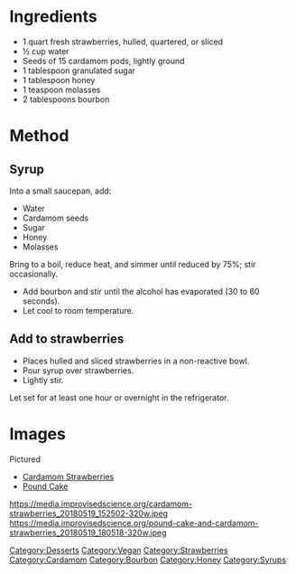 # Ingredients

-   1 quart fresh strawberries, hulled, quartered, or sliced
-   ½ cup water
-   Seeds of 15 cardamom pods, lightly ground
-   1 tablespoon granulated sugar
-   1 tablespoon honey
-   1 teaspoon molasses
-   2 tablespoons bourbon

# Method

## Syrup

Into a small saucepan, add:

-   Water
-   Cardamom seeds
-   Sugar
-   Honey
-   Molasses

Bring to a boil, reduce heat, and simmer until reduced by 75%; stir
occasionally.

-   Add bourbon and stir until the alcohol has evaporated (30 to 60
    seconds).
-   Let cool to room temperature.

## Add to strawberries

-   Places hulled and sliced strawberries in a non-reactive bowl.
-   Pour syrup over strawberries.
-   Lightly stir.

Let set for at least one hour or overnight in the refrigerator.

# Images

Pictured

-   [Cardamom Strawberries](Cardamom_Strawberries "wikilink")
-   [Pound Cake](Pound_Cake "wikilink")

<https://media.improvisedscience.org/cardamom-strawberries_20180519_152502-320w.jpeg>
<https://media.improvisedscience.org/pound-cake-and-cardamom-strawberries_20180519_180518-320w.jpeg>

[Category:Desserts](Category:Desserts "wikilink")
[Category:Vegan](Category:Vegan "wikilink")
[Category:Strawberries](Category:Strawberries "wikilink")
[Category:Cardamom](Category:Cardamom "wikilink")
[Category:Bourbon](Category:Bourbon "wikilink")
[Category:Honey](Category:Honey "wikilink")
[Category:Syrups](Category:Syrups "wikilink")
